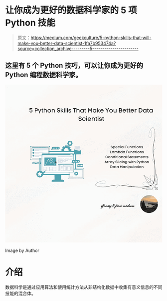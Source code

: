 # 让你成为更好的数据科学家的 5 项 Python 技能

> 原文：<https://medium.com/geekculture/5-python-skills-that-will-make-you-better-data-scientist-1fa7b953474a?source=collection_archive---------5----------------------->

## 这里有 5 个 Python 技巧，可以让你成为更好的 Python 编程数据科学家。

![](img/d8db271cdda12759f810e6fe7a70380b.png)

Image by Author

# 介绍

数据科学是通过应用算法和使用统计方法从非结构化数据中收集有意义信息的不同技能的混合体。